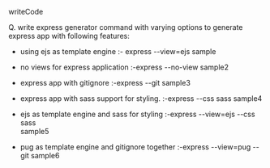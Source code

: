 writeCode

Q. write express generator command with varying options to generate express app with following features:

- using ejs as template engine
:- express --view=ejs sample

- no views for express application
:-express --no-view sample2

- express app with gitignore
:-express --git sample3

- express app with sass support for styling.
:-express --css sass  sample4

- ejs as template engine and sass for styling
:-express --view=ejs --css sass  
sample5

- pug as template engine and gitignore together
:-express --view=pug --git  sample6


